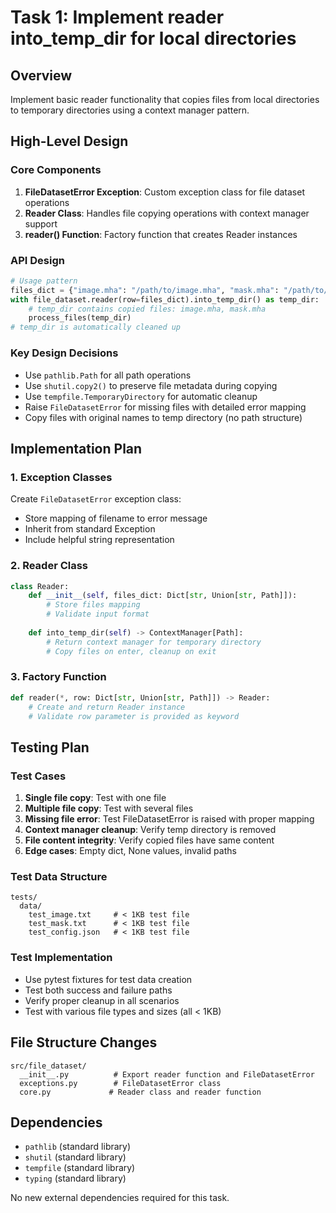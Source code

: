 # Task 1: Implement reader into_temp_dir for local directories

## Overview
Implement basic reader functionality that copies files from local directories to temporary directories using a context manager pattern.

## High-Level Design

### Core Components
1. **FileDatasetError Exception**: Custom exception class for file dataset operations
2. **Reader Class**: Handles file copying operations with context manager support
3. **reader() Function**: Factory function that creates Reader instances

### API Design
```python
# Usage pattern
files_dict = {"image.mha": "/path/to/image.mha", "mask.mha": "/path/to/mask.mha"}
with file_dataset.reader(row=files_dict).into_temp_dir() as temp_dir:
    # temp_dir contains copied files: image.mha, mask.mha
    process_files(temp_dir)
# temp_dir is automatically cleaned up
```

### Key Design Decisions
- Use `pathlib.Path` for all path operations
- Use `shutil.copy2()` to preserve file metadata during copying
- Use `tempfile.TemporaryDirectory` for automatic cleanup
- Raise `FileDatasetError` for missing files with detailed error mapping
- Copy files with original names to temp directory (no path structure)

## Implementation Plan

### 1. Exception Classes
Create `FileDatasetError` exception class:
- Store mapping of filename to error message
- Inherit from standard Exception
- Include helpful string representation

### 2. Reader Class  
```python
class Reader:
    def __init__(self, files_dict: Dict[str, Union[str, Path]]):
        # Store files mapping
        # Validate input format
    
    def into_temp_dir(self) -> ContextManager[Path]:
        # Return context manager for temporary directory
        # Copy files on enter, cleanup on exit
```

### 3. Factory Function
```python
def reader(*, row: Dict[str, Union[str, Path]]) -> Reader:
    # Create and return Reader instance
    # Validate row parameter is provided as keyword
```

## Testing Plan

### Test Cases
1. **Single file copy**: Test with one file
2. **Multiple file copy**: Test with several files  
3. **Missing file error**: Test FileDatasetError is raised with proper mapping
4. **Context manager cleanup**: Verify temp directory is removed
5. **File content integrity**: Verify copied files have same content
6. **Edge cases**: Empty dict, None values, invalid paths

### Test Data Structure
```
tests/
  data/
    test_image.txt     # < 1KB test file
    test_mask.txt      # < 1KB test file
    test_config.json   # < 1KB test file
```

### Test Implementation
- Use pytest fixtures for test data creation
- Test both success and failure paths
- Verify proper cleanup in all scenarios
- Test with various file types and sizes (all < 1KB)

## File Structure Changes
```
src/file_dataset/
  __init__.py          # Export reader function and FileDatasetError
  exceptions.py        # FileDatasetError class
  core.py             # Reader class and reader function
```

## Dependencies
- `pathlib` (standard library)
- `shutil` (standard library) 
- `tempfile` (standard library)
- `typing` (standard library)

No new external dependencies required for this task.